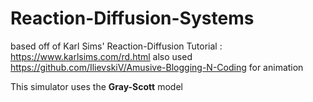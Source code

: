 # Reaction-Diffusion-Systems
based off of Karl Sims' Reaction-Diffusion Tutorial : https://www.karlsims.com/rd.html
also used https://github.com/IlievskiV/Amusive-Blogging-N-Coding for animation

This simulator uses the **Gray-Scott** model 
